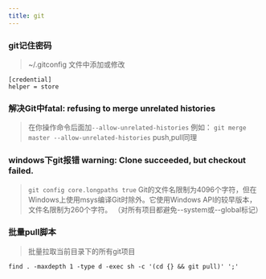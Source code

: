 ```yaml
---
title: git
---
```


### git记住密码

> ~/.gitconfig 文件中添加或修改

  ```gitconfig
  [credential] 
  helper = store
  ```

### 解决Git中fatal: refusing to merge unrelated histories

> 在你操作命令后面加`--allow-unrelated-histories` 
> 例如： 
> `git merge master --allow-unrelated-histories`
> push,pull同理

### windows下git报错 warning: Clone succeeded, but checkout failed.


>`git config core.longpaths true`
>Git的文件名限制为4096个字符，但在Windows上使用msys编译Git时除外。它使用Windows API的较早版本，文件名限制为260个字符。
>（对所有项目都避免--system或--global标记）



### 批量pull脚本

> 批量拉取当前目录下的所有git项目

```
find . -maxdepth 1 -type d -exec sh -c '(cd {} && git pull)' ';'
```

